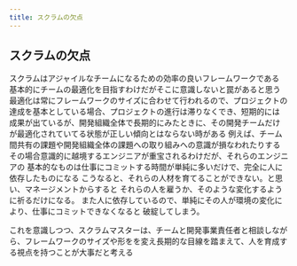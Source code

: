 ```yaml
---
title: スクラムの欠点
---
```


## スクラムの欠点

スクラムはアジャイルなチームになるための効率の良いフレームワークである
基本的にチームの最適化を目指すわけだがそこに意識しないと罠があると思う
最適化は常にフレームワークのサイズに合わせて行われるので、プロジェクトの達成を基本としている場合、プロジェクトの進行は滞りなくでき、短期的には
成果が出ているが、開発組織全体で長期的にみたときに、その開発チームだけ
が最適化されていてる状態が正しい傾向とはならない時がある
例えば、チーム間共有の課題や開発組織全体の課題への取り組みへの意識が損なわれたりする
その場合意識的に越境するエンジニアが重宝されるわけだが、それらのエンジニアの
基本的なものは仕事にコミットする時間が単純に多いだけで、完全に人に依存したものになる
こうなると、それらの人材を育てることができない。と思い、マネージメントからすると
それらの人を雇うか、そのような変化するように祈るだけになる。
また人に依存しているので、単純にその人が環境の変化により、仕事にコミットできなくなると
破綻してしまう。

これを意識しつつ、スクラムマスターは、チームと開発事業責任者と相談しながら、フレームワークのサイズや形をを変え長期的な目線を踏まえて、人を育成する視点を持つことが大事だと考える


